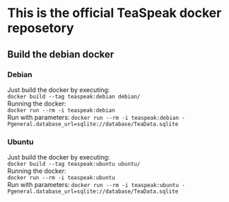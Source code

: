 # This is the official TeaSpeak docker reposetory
## Build the debian docker
### Debian
Just build the docker by executing:  
`docker build --tag teaspeak:debian debian/`  
Running the docker:  
`docker run --rm -i teaspeak:debian`  
Run with parameters:
`docker run --rm -i teaspeak:debian -Pgeneral.database_url=sqlite://database/TeaData.sqlite`
### Ubuntu
Just build the docker by executing:  
`docker build --tag teaspeak:ubuntu ubuntu/`  
Running the docker:  
`docker run --rm -i teaspeak:ubuntu`  
Run with parameters:
`docker run --rm -i teaspeak:ubuntu -Pgeneral.database_url=sqlite://database/TeaData.sqlite`